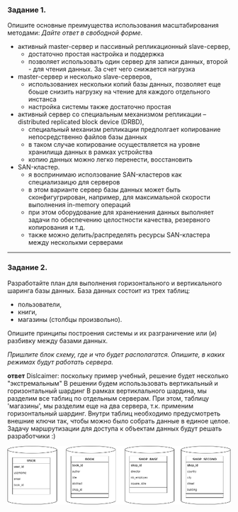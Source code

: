 ### Задание 1.

Опишите основные преимущества использования масштабирования методами:
*Дайте ответ в свободной форме.*

- активный master-сервер и пассивный репликационный slave-сервер, 
	- достаточно простая настройка и поддержка
	- позволяет использовать один сервер для записи данных, второй - для чтения данных. За счет чего снижается нагрузка
- master-сервер и несколько slave-серверов, 
	- использованиех нескольки копий базы данных, позволяет еще боьше снизить нагрузку на чтение для каждого отдельного инстанса
	- настройка системы также достаточно простая
- активный сервер со специальным механизмом репликации – distributed replicated block device (DRBD), 
	- специальный механизм репликации предполгает копирование непосредственно файлов базы данных
	- в таком случае копирование осуществляется на уровне хранилища данных в рамках устройства
	- копию данных можно легко перенести, восстановить
- SAN-кластер.
	- я воспринимаю исползование SAN-кластеров как специализаицю для серверов
	- в этом варианте сервер базы данных может быть сконфигугрирован, например, для максимальной скорости выполнения in-memory операций
	- при этом оборудование для хранениения данных выполняет задачи по обеспечению целостности качества, резервного копирования и т.д.
	- также можно делить/распределять ресурсы SAN-кластера между несколькми серверами


---

### Задание 2.


Разработайте план для выполнения горизонтального и вертикального шаринга базы данных. База данных состоит из трех таблиц: 

- пользователи, 
- книги, 
- магазины (столбцы произвольно). 

Опишите принципы построения системы и их разграничение или (и) разбивку между базами данных.

*Пришлите блок схему, где и что будет располагатся. Опишите, в каких режимах будут работать сервера.* 

**ответ**
Dislcaimer: поскольку пример учебный, решение будет несколько "экстремальным"
В решении будем использьзовать вертикальный и горизонтальный шардинг
В рамках вертиклального шардина, мы разделим все таблиц по отдельным серверам.
При этом, таблицу 'магазины', мы разделим еще на два сервера, т.к. применим горизонтальный шардинг.
Внутри таблиц необходимо предусмотреть внешние ключи так, чтобы можно было собрать данные в единое целое.
Задачу маршрутизации для доступа к объектам данных будут решать разработчики :)

![схема](https://github.com/bogdanovap/SQLDB-1/blob/master/05/db_schema.png)


